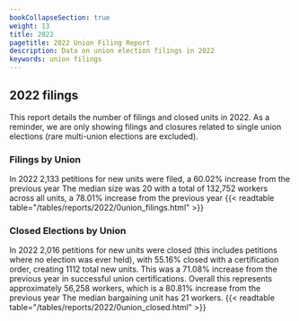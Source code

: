 ```yaml
---
bookCollapseSection: true
weight: 13
title: 2022
pagetitle: 2022 Union Filing Report
description: Data on union election filings in 2022
keywords: union filings
---
```


## 2022 filings

This report details the number of filings and closed units in 2022. As a reminder, we are only showing filings and closures related to single union elections (rare multi-union elections are excluded).

### Filings by Union
In 2022 2,133 petitions for new units were filed, a 60.02% increase from the previous year The median size was 20 with a total of 132,752 workers across all units, a 78.01% increase from the previous year
{{< readtable table="/tables/reports/2022/0union_filings.html" >}}

### Closed Elections by Union
In 2022 2,016 petitions for new units were closed (this includes petitions where no election was ever held), with 55.16% closed with a certification order, creating 1112 total new units. This was a 71.08% increase from the previous year in successful union certifications. Overall this represents approximately 56,258 workers, which is a 80.81% increase from the previous year The median bargaining unit has 21 workers.
{{< readtable table="/tables/reports/2022/0union_closed.html" >}}
